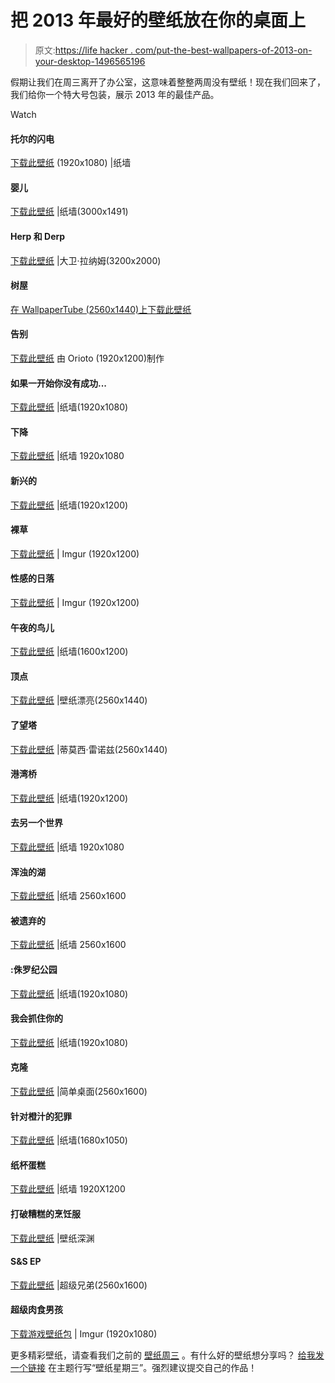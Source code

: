 # 把 2013 年最好的壁纸放在你的桌面上

> 原文:[https://life hacker . com/put-the-best-wallpapers-of-2013-on-your-desktop-1496565196](https://lifehacker.com/put-the-best-wallpapers-of-2013-on-your-desktop-1496565196)

假期让我们在周三离开了办公室，这意味着整整两周没有壁纸！现在我们回来了，我们给你一个特大号包装，展示 2013 年的最佳产品。

Watch

#### 托尔的闪电

[下载此壁纸](http://thepaperwall.com/wallpaper.php?view=7159422ca15c2dd6c3c4a826e313bffcc43d5e07) (1920x1080) |纸墙

#### 婴儿

[下载此壁纸](http://thepaperwall.com/wallpaper.php?view=38d243d3e53355705694f0d9beac5df24c18d8f9) |纸墙(3000x1491)

#### Herp 和 Derp

[下载此壁纸](http://dlanham.com/art/herpderp/) |大卫·拉纳姆(3200x2000)

#### 树屋

[在 WallpaperTube (2560x1440)上下载此壁纸](http://wallpapertube.com/games/mega-man-video-game-art-wallpaper)

#### 告别

[下载此壁纸](http://orioto.deviantart.com/art/Farewell-335182807) 由 Orioto (1920x1200)制作

#### 如果一开始你没有成功...

[下载此壁纸](http://thepaperwall.com/wallpaper.php?view=2de5fce00671de8d611fdf7f9a58127556e2f9f9) |纸墙(1920x1080)

#### 下降

[下载此壁纸](http://thepaperwall.com/wallpaper.php?view=7e23be236c0f3f9a193d9d414f88faa1e17f9fd1) |纸墙 1920x1080

#### 新兴的

[下载此壁纸](http://thepaperwall.com/wallpaper.php?view=2cbcb47bc04b0bc78ae406290427ee27b41c919f) |纸墙(1920x1200)

#### 裸草

[下载此壁纸](http://imgur.com/a/6rm8E/layout/grid#4) | Imgur (1920x1200)

#### 性感的日落

[下载此壁纸](http://imgur.com/a/6rm8E/layout/grid#5) | Imgur (1920x1200)

#### 午夜的鸟儿

[下载此壁纸](http://thepaperwall.com/wallpaper.php?view=471e805614d9b7f476cca8b7b17732d5f5cea665) |纸墙(1600x1200)

#### 顶点

[下载此壁纸](http://www.wallpaperbeautiful.com/Abstract/Arts/abstract_multicolor_design_digital_art_3d_polygon_2560x1440_wallpaper_18545/download_2560x1600) |壁纸漂亮(2560x1440)

#### 了望塔

[下载此壁纸](http://www.meh.ro/tag/low-poly/) |蒂莫西·雷诺兹(2560x1440)

#### 港湾桥

[下载此壁纸](http://go.redirectingat.com/?id=33330X911647&site=lifehacker.com&xs=1&isjs=1&url=http%3A%2F%2Fthepaperwall.com%2Fwallpaper.php%3Fview%3Da843d207a16b069ea7788bc97d409dff19aa27cd&xguid=71f5357995544b37394dcffa45b4cedd&xcreo=0&sref=http%3A%2F%2Flifehacker.com%2Fpreview%2Fdebit-cards-vs-credit-cards-your-best-arguments-1496414950%3Frev%3D1389127989&pref=http%3A%2F%2Flifehacker.com%2Fpreview%2Fdebit-cards-vs-credit-cards-your-best-arguments-1496414950%3Frev%3D1389124119&xtz=480) |纸墙(1920x1200)

#### 去另一个世界

[下载此壁纸](http://thepaperwall.com/wallpaper.php?view=86731538ca007ea88809d2ed1f14fbebe3ec78c1) |纸墙 1920x1080

#### 浑浊的湖

[下载此壁纸](http://thepaperwall.com/wallpaper.php?view=ed4475f737a4b8fa26ba082ce040261a5aaab1e5) |纸墙 2560x1600

#### 被遗弃的

[下载此壁纸](http://thepaperwall.com/wallpaper.php?view=2128a2225b74bf9df216147797ad6336fb2038a6) |纸墙 2560x1600

#### :侏罗纪公园

[下载此壁纸](http://go.redirectingat.com/?id=33330X911647&site=lifehacker.com&xs=1&isjs=1&url=http%3A%2F%2Fthepaperwall.com%2Fwallpaper.php%3Fview%3Dfd910fbe46f99599733ded0002a39fb38e1f39ba&xguid=71f5357995544b37394dcffa45b4cedd&xcreo=0&sref=http%3A%2F%2Flifehacker.com%2Fpreview%2Fput-the-best-wallpapers-of-2013-on-your-desktop-1496565196%3Frev%3D1389129230&pref=http%3A%2F%2Flifehacker.com%2Fpreview%2Fdebit-cards-vs-credit-cards-your-best-arguments-1496414950%3Frev%3D1389127989&xtz=480) |纸墙(1920x1080)

#### 我会抓住你的

[下载此壁纸](http://thepaperwall.com/wallpaper.php?view=fafcced1c0c107f6fa3066839f53aed85b783a59) |纸墙(1920x1080)

#### 克隆

[下载此壁纸](http://simpledesktops.com/browse/desktops/2012/jul/20/clone/) |简单桌面(2560x1600)

#### 针对橙汁的犯罪

[下载此壁纸](http://thepaperwall.com/wallpaper.php?view=fe97e1ee035fa722bba128a83f9618e351841dd7) |纸墙(1680x1050)

#### 纸杯蛋糕

[下载此壁纸](http://thepaperwall.com/wallpaper.php?view=033f089b62aa0abd3e407b7b546820b3b9002807) |纸墙 1920X1200

#### 打破糟糕的烹饪服

[下载此壁纸](http://wall.alphacoders.com/big.php?i=297781) |壁纸深渊

#### S&S EP

[下载此壁纸](http://edge-cache.lifehacker.com/lifehacker/wallpapers/WWLH2013/Dachis-letmelivedeepwhileilive-1920x1200.png) |超级兄弟(2560x1600)

#### 超级肉食男孩

[下载游戏壁纸包](http://imgur.com/a/ZFXyt) | Imgur (1920x1080)

更多精彩壁纸，请查看我们之前的 [壁纸周三](http://lifehacker.com/#!wallpaperwednesday) 。有什么好的壁纸想分享吗？ [给我发一个链接](mailto:adachis@lifehacker.com) 在主题行写“壁纸星期三”。强烈建议提交自己的作品！